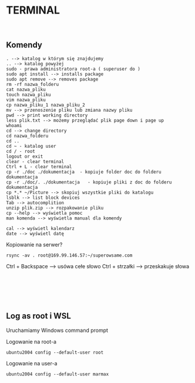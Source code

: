 # TERMINAL

<br>

## Komendy

```
. --> katalog w którym się znajdujemy
.. --> katalog powyżej
sudo - prawa administratora root-a ( superuser do )
sudo apt install --> installs package
sudo apt remove --> removes package
rm -rf nazwa_folderu
cat nazwa_pliku
touch nazwa_pliku
vim nazwa_pliku
cp nazwa_pliku_1 nazwa_pliku_2
mv --> przenoszenie pliku lub zmiana nazwy pliku
pwd --> print working directory
less plik.txt --> możemy przeglądać plik page down i page up
whoami
cd --> change directory
cd nazwa_folderu
cd ..
cd ~ - katalog user
cd / - root
logout or exit
clear - clear terminal
Ctrl + L - clear terminal
cp -r ./doc ./dokumentacja  - kopiuje folder doc do folderu dokumentacja
cp -r ./doc/. ./dokumentacja   - kopiuje pliki z doc do folderu dokumentacja
cp *.* ~/Picture --> skopiuj wszystkie pliki do katalogu
lsblk --> list block devices
Tab --> autocomplition
unzip plik.zip --> rozpakowanie pliku
cp --help --> wyświetla pomoc
man komenda --> wyświetla manual dla komendy
```

```
cal --> wyświetl kalendarz
date --> wyświetl datę
```

Kopiowanie na serwer?

```
rsync -av . root@169.99.146.57:~/superowsame.com
```

Ctrl + Backspace --> usówa cełe słowo
Ctrl + strzałki --> przeskakuje słowa
<br>
<br>
<br>
<br>
<br>
<br>

## Log as root i WSL

Uruchamiamy Windows command prompt

Logowanie na root-a

```
ubuntu2004 config --default-user root
```

Logowanie na user-a

```
ubuntu2004 config --default-user marmax
```

